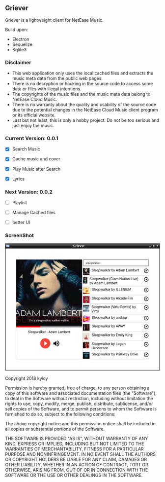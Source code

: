 ## Griever

Griever is a lightweight client for NetEase Music. 

Build upon:
- Electron
- Sequelize
- Sqlite3

### Disclaimer

- This web application only uses the local cached files and extracts the music meta data from the public web pages.
- There is no decryption or hacking in the source code to access some data or files with illegal intentions. 
- The copyrights of the music files and the music meta data belong to NetEase Cloud Music.
- There is no warranty about the quality and usability of the source code due to the potential changes in the NetEase Cloud Music client program or its official website.
- Last but not least, this is only a hobby project. Do not be too serious and just enjoy the music.  

### Current Version: 0.0.1
- [x] Search Music
- [x] Cache music and cover
- [x] Play Music after Search
- [x] Lyrics


### Next Version: 0.0.2
- [ ] Playlist
- [ ] Manage Cached files
- [ ] better UI


### ScreenShot
![ScreenShot](images/Screenshot.png)


Copyright 2018 kyicy

Permission is hereby granted, free of charge, to any person obtaining a copy of this software and associated documentation files (the "Software"), to deal in the Software without restriction, including without limitation the rights to use, copy, modify, merge, publish, distribute, sublicense, and/or sell copies of the Software, and to permit persons to whom the Software is furnished to do so, subject to the following conditions:

The above copyright notice and this permission notice shall be included in all copies or substantial portions of the Software.

THE SOFTWARE IS PROVIDED "AS IS", WITHOUT WARRANTY OF ANY KIND, EXPRESS OR IMPLIED, INCLUDING BUT NOT LIMITED TO THE WARRANTIES OF MERCHANTABILITY, FITNESS FOR A PARTICULAR PURPOSE AND NONINFRINGEMENT. IN NO EVENT SHALL THE AUTHORS OR COPYRIGHT HOLDERS BE LIABLE FOR ANY CLAIM, DAMAGES OR OTHER LIABILITY, WHETHER IN AN ACTION OF CONTRACT, TORT OR OTHERWISE, ARISING FROM, OUT OF OR IN CONNECTION WITH THE SOFTWARE OR THE USE OR OTHER DEALINGS IN THE SOFTWARE.
